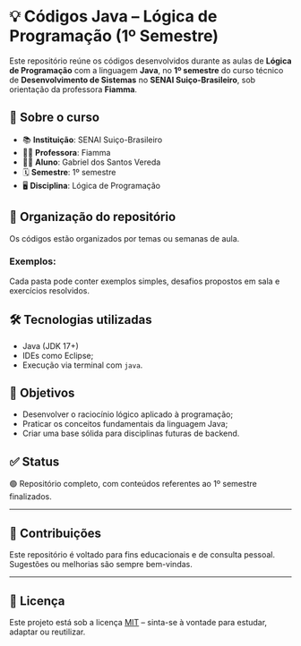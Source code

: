 # 💡 Códigos Java – Lógica de Programação (1º Semestre)

Este repositório reúne os códigos desenvolvidos durante as aulas de **Lógica de Programação** com a linguagem **Java**, no **1º semestre** do curso técnico de **Desenvolvimento de Sistemas** no **SENAI Suiço-Brasileiro**, sob orientação da professora **Fiamma**.

## 🧾 Sobre o curso

- 📚 **Instituição**: SENAI Suiço-Brasileiro
- 👩‍🏫 **Professora**: Fiamma
- 🧑‍🎓 **Aluno**: Gabriel dos Santos Vereda
- 🗓️ **Semestre**: 1º semestre
- 🖥️ **Disciplina**: Lógica de Programação

## 📁 Organização do repositório

Os códigos estão organizados por temas ou semanas de aula. 

### Exemplos:

Cada pasta pode conter exemplos simples, desafios propostos em sala e exercícios resolvidos.

## 🛠️ Tecnologias utilizadas

- Java (JDK 17+)
- IDEs como Eclipse;
- Execução via terminal com `java`.

## 🎯 Objetivos

- Desenvolver o raciocínio lógico aplicado à programação;
- Praticar os conceitos fundamentais da linguagem Java;
- Criar uma base sólida para disciplinas futuras de backend.

## ✅ Status

🟢 Repositório completo, com conteúdos referentes ao 1º semestre finalizados.

---

## 🤝 Contribuições

Este repositório é voltado para fins educacionais e de consulta pessoal. Sugestões ou melhorias são sempre bem-vindas.

---

## 📜 Licença

Este projeto está sob a licença [MIT](LICENSE) – sinta-se à vontade para estudar, adaptar ou reutilizar.
